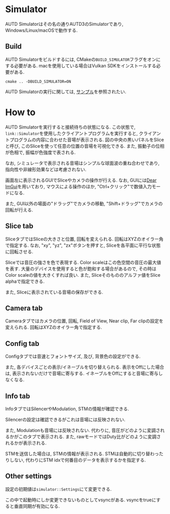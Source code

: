 # Simulator

AUTD Simulatorはその名の通りAUTD3のSimulatorであり, Windows/Linux/macOSで動作する.

## Build

AUTD Simulatorをビルドするには, CMakeの`BUILD_SIMULATOR`フラグをオンにする必要がある.
macを使用している場合はVulkan SDKをインストールする必要がある.

```
cmake .. -DBUILD_SIMULATOR=ON
```

AUTD Simulatorの実行に関しては, [サンプル](https://github.com/shinolab/autd3/blob/master/examples/simulator_server.cpp)を参照されたい.

# How to

AUTD Simulatorを実行すると接続待ちの状態になる.
この状態で, `link::Simulator`を使用したクライアントプログラムを実行すると, クライアントプログラムの内容に合わせた音場が表示される.
図の中央の黒いパネルをSliceと呼び, このSliceを使って任意の位置の音場を可視化できる.
また, 振動子の位相が色相で, 振幅が色強度で表される.

なお, シミュレータで表示される音場はシンプルな球面波の重ね合わせであり, 指向性や非線形効果などは考慮されない.

画面左に表示されるGUIでSliceやカメラの操作が行える.
なお, GUIには[Dear ImGui](https://github.com/ocornut/imgui)を用いており, マウスによる操作のほか, "Ctrl+クリック"で数値入力モードになる.

また, GUI以外の場面の"ドラッグ"でカメラの移動, "Shift+ドラッグ"でカメラの回転が行える.

## Slice tab

SliceタブではSliceの大きさと位置, 回転を変えられる.
回転はXYZのオイラー角で指定する.
なお, "xy", "yz", "zx"ボタンを押すと, Sliceを各平面に平行な状態に回転させる.

Sliceでは音圧の強さを色で表現する.
Color scaleはこの色空間の音圧の最大値を表す.
大量のデバイスを使用すると色が飽和する場合があるので, その時はColor scaleの値を大きくすれば良い.
また, Sliceそのもののアルファ値をSlice alphaで指定できる.

また, Sliceに表示されている音場の保存ができる.

## Camera tab

Cameraタブではカメラの位置, 回転, Field of View, Near clip, Far clipの設定を変えられる.
回転はXYZのオイラー角で指定する.

## Config tab

Configタブでは音速とフォントサイズ, 及び, 背景色の設定ができる.

また, 各デバイスごとの表示/イネーブルを切り替えられる.
表示をOffにした場合は, 表示されないだけで音場に寄与する.
イネーブルをOffにすると音場に寄与しなくなる.

## Info tab

InfoタブではSilencerやModulation, STMの情報が確認できる.

Silencerの設定は確認できるがこれは音場には反映されない.

また, Modulationも音場には反映されない.
代わりに, 音圧がどのように変調されるかがこのタブで表示される.
また, rawモードではDuty比がどのように変調されるかが表示される.

STMを送信した場合は, STMの情報が表示される.
STMは自動的に切り替わったりしない, 代わりにSTM idxで何番目のデータを表示するかを指定する.

## Other settings

設定の初期値は`simulator::Settings`にて変更できる.

この中で起動時にしか変更できないものとしてvsyncがある.
vsyncをtrueにすると垂直同期が有効になる.
